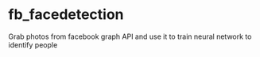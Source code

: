 # fb_facedetection
Grab photos from facebook graph API and use it to train neural network to identify people

